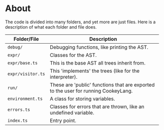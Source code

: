 # About
The code is divided into many folders, and yet more are just files. Here is a description of what each folder and file does.

|Folder/File|Description|
|--|--|
|`debug/`|Debugging functions, like printing the AST.|
|`expr/`|Classes for the AST.|
|`expr/base.ts`|This is the base AST all trees inherit from.|
|`expr/visitor.ts`|This 'implements' the trees (like for the interpreter).|
|`run/`|These are 'public' functions that are exported to the user for running CookeyLang.|
|`environment.ts`|A class for storing variables.|
|`errors.ts`|Classes for errors that are thrown, like an undefined variable.|
|`index.ts`|Entry point.|